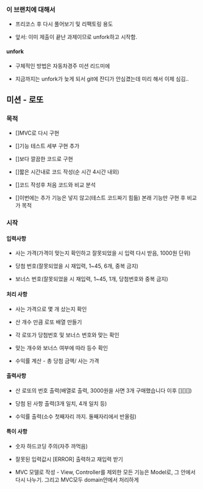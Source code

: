 ### 이 브랜치에 대해서

- 프리코스 후 다시 풀어보기 및 리팩토링 용도

- 앞서: 이미 제출이 끝난 과제이므로 unfork하고 시작함.

#### unfork

- 구체적인 방법은 자동차경주 미션 리드미에

- 지금까지는 unfork가 늦게 되서 git에 잔디가 안심겼는데 미리 해서 이제 심김..

## 미션 - 로또

### 목적

- []MVC로 다시 구현

- []기능 테스트 세부 구현 추가

- []보다 깔끔한 코드로 구현

- []짧은 시간내로 코드 작성(순 시간 4시간 내외)

- []코드 작성후 처음 코드와 비교 분석

- []이번에는 추가 기능은 넣지 않고(테스트 코드짜기 힘듦) 본래 기능만 구현 후 비교가 목적

### 시작

#### 입력사항

- 사는 가격(가격이 맞는지 확인하고 잘못되었을 시 입력 다시 받음, 1000원 단위)

- 당첨 번호(잘못되었을 시 재입력, 1~45, 6개, 중복 금지)

- 보너스 번호(잘못되었을 시 재입력, 1~45, 1개, 당첨번호와 중복 금지)

#### 처리 사항
- 사는 가격으로 몇 개 샀는지 확인

- 산 개수 만큼 로또 배열 만들기

- 각 로또가 당첨번호 및 보너스 번호와 맞는 확인

- 맞는 개수와 보너스 여부에 따라 등수 확인

- 수익률 계산 - 총 당첨 금액/ 사는 가격

#### 출력사항

- 산 로또의 번호 출력(배열로 출력, 3000원을 사면 3개 구매했습니다 이후 [][][])

- 당첨 된 사항 출력(3개 일치, 4개 일치 등)

- 수익률 출력(소수 첫째자리 까지. 둘째자리에서 반올림)



#### 특이 사항
- 숫자 하드코딩 주의(자주 까먹음)

- 잘못된 입력값시 [ERROR] 출력하고 재입력 받기

- MVC 모델로 작성 - View, Controller를 제외한 모든 기능은 Model로, 그 안에서 다시 나누기. 그리고 MVC모두 domain안에서 처리하게
